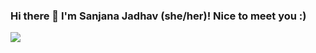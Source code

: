 ### Hi there 👋 I'm Sanjana Jadhav (she/her)! Nice to meet you :) 

![](https://komarev.com/ghpvc/?username=sanjanajadhavv&color=dc143c&&style=flat)
